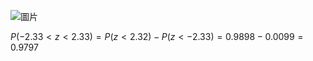 ![圖片](https://github.com/user-attachments/assets/dfe63fc1-0c55-457a-b505-c6f7ed6e48ec)


$P(-2.33<z<2.33)=P(z<2.32)-P(z<-2.33)=0.9898- 0.0099 = 0.9797$



